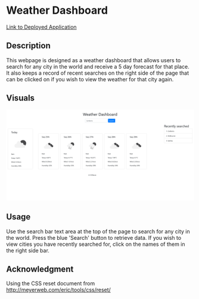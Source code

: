 # Weather Dashboard

[Link to Deployed Application](https://505laura.github.io/weather-dashboard)

## Description
This webpage is designed as a weather dashboard that allows users to search for any city in the world and receive a 5 day forecast for that place.
It also keeps a record of recent searches on the right side of the page that can be clicked on if you wish to view the weather for that city again.

## Visuals

![Webpage](https://github.com/505laura/weather-dashboard/blob/main/assets/images/weather-dashboard.png?raw=true)

## Usage
Use the search bar text area at the top of the page to search for any city in the world. Press the blue 'Search' button to retrieve data.
If you wish to view cities you have recently searched for, click on the names of them in the right side bar. 

## Acknowledgment
Using the CSS reset document from http://meyerweb.com/eric/tools/css/reset/ 